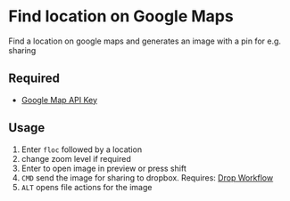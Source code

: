 # Find location on Google Maps
Find a location on google maps and generates an image with a pin for e.g. sharing

## Required
* [Google Map API Key](https://developers.google.com/maps/documentation/geocoding/get-api-key#standard-auth)

## Usage
1. Enter `floc` followed by a location
2. change zoom level if required
3. Enter to open image in preview or press shift
4. `CMD` send the image for sharing to dropbox. Requires: [Drop Workflow](http://www.packal.org/workflow/drop)
5. `ALT` opens file actions for the image